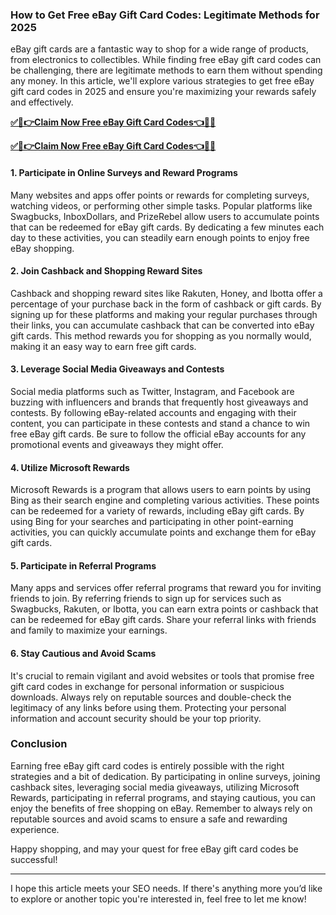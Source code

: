 ### How to Get Free eBay Gift Card Codes: Legitimate Methods for 2025
eBay gift cards are a fantastic way to shop for a wide range of products, from electronics to collectibles. While finding free eBay gift card codes can be challenging, there are legitimate methods to earn them without spending any money. In this article, we'll explore various strategies to get free eBay gift card codes in 2025 and ensure you're maximizing your rewards safely and effectively.

[**✅🎉👉Claim Now Free eBay Gift Card Codes👈🎉✅**](https://mrbeastgiftcardgiveaways.amazonbuy.xyz/)

[**✅🎉👉Claim Now Free eBay Gift Card Codes👈🎉✅**](https://mrbeastgiftcardgiveaways.amazonbuy.xyz/)

#### 1. Participate in Online Surveys and Reward Programs
Many websites and apps offer points or rewards for completing surveys, watching videos, or performing other simple tasks. Popular platforms like Swagbucks, InboxDollars, and PrizeRebel allow users to accumulate points that can be redeemed for eBay gift cards. By dedicating a few minutes each day to these activities, you can steadily earn enough points to enjoy free eBay shopping.

#### 2. Join Cashback and Shopping Reward Sites
Cashback and shopping reward sites like Rakuten, Honey, and Ibotta offer a percentage of your purchase back in the form of cashback or gift cards. By signing up for these platforms and making your regular purchases through their links, you can accumulate cashback that can be converted into eBay gift cards. This method rewards you for shopping as you normally would, making it an easy way to earn free gift cards.

#### 3. Leverage Social Media Giveaways and Contests
Social media platforms such as Twitter, Instagram, and Facebook are buzzing with influencers and brands that frequently host giveaways and contests. By following eBay-related accounts and engaging with their content, you can participate in these contests and stand a chance to win free eBay gift cards. Be sure to follow the official eBay accounts for any promotional events and giveaways they might offer.

#### 4. Utilize Microsoft Rewards
Microsoft Rewards is a program that allows users to earn points by using Bing as their search engine and completing various activities. These points can be redeemed for a variety of rewards, including eBay gift cards. By using Bing for your searches and participating in other point-earning activities, you can quickly accumulate points and exchange them for eBay gift cards.

#### 5. Participate in Referral Programs
Many apps and services offer referral programs that reward you for inviting friends to join. By referring friends to sign up for services such as Swagbucks, Rakuten, or Ibotta, you can earn extra points or cashback that can be redeemed for eBay gift cards. Share your referral links with friends and family to maximize your earnings.

#### 6. Stay Cautious and Avoid Scams
It's crucial to remain vigilant and avoid websites or tools that promise free gift card codes in exchange for personal information or suspicious downloads. Always rely on reputable sources and double-check the legitimacy of any links before using them. Protecting your personal information and account security should be your top priority.

### Conclusion
Earning free eBay gift card codes is entirely possible with the right strategies and a bit of dedication. By participating in online surveys, joining cashback sites, leveraging social media giveaways, utilizing Microsoft Rewards, participating in referral programs, and staying cautious, you can enjoy the benefits of free shopping on eBay. Remember to always rely on reputable sources and avoid scams to ensure a safe and rewarding experience.

Happy shopping, and may your quest for free eBay gift card codes be successful!

---
I hope this article meets your SEO needs. If there's anything more you’d like to explore or another topic you're interested in, feel free to let me know!

